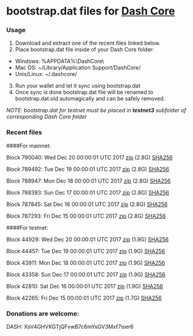 # bootstrap.dat files for [Dash Core](https://www.dash.org)

### Usage

1. Download and extract one of the recent files linked below.
2. Place bootstrap.dat file inside of your Dash Core folder:
 - Windows: %APPDATA%\DashCore\
 - Mac OS: ~/Library/Application Support/DashCore/
 - Unix/Linux: ~/.dashcore/
3. Run your wallet and let it sync using bootstrap.dat
4. Once sync is done bootstrap.dat file will be renamed to bootstrap.dat.old automagically and can be safely removed.

_NOTE: bootstrap.dat for testnet must be placed in **testnet3** subfolder of corresponding Dash Core folder_

### Recent files

####For mainnet:

Block 790040: Wed Dec 20 00:00:01 UTC 2017 [zip](https://transfer.sh/wSgdk/bootstrap.dat.20171220.zip) (2.8G) [SHA256](https://transfer.sh/VaPPX/sha256.txt)

Block 789492: Tue Dec 19 00:00:01 UTC 2017 [zip](https://transfer.sh/2E8KZ/bootstrap.dat.20171219.zip) (2.8G) [SHA256](https://transfer.sh/eXdXT/sha256.txt)

Block 788947: Mon Dec 18 00:00:01 UTC 2017 [zip](https://transfer.sh/IKLYz/bootstrap.dat.20171218.zip) (2.8G) [SHA256](https://transfer.sh/L0t5S/sha256.txt)

Block 788393: Sun Dec 17 00:00:01 UTC 2017 [zip](https://transfer.sh/RRgnv/bootstrap.dat.20171217.zip) (2.8G) [SHA256](https://transfer.sh/cN3mI/sha256.txt)

Block 787845: Sat Dec 16 00:00:01 UTC 2017 [zip](https://transfer.sh/GfWqd/bootstrap.dat.20171216.zip) (2.8G) [SHA256](https://transfer.sh/DO24e/sha256.txt)

Block 787293: Fri Dec 15 00:00:01 UTC 2017 [zip](https://transfer.sh/NI9yK/bootstrap.dat.20171215.zip) (2.8G) [SHA256](https://transfer.sh/NCSYz/sha256.txt)

####For testnet:

Block 44929: Wed Dec 20 00:00:01 UTC 2017 [zip](https://transfer.sh/12KH17/bootstrap.dat.20171220.zip) (1.9G) [SHA256](https://transfer.sh/cGajS/sha256.txt)

Block 44457: Tue Dec 19 00:00:01 UTC 2017 [zip](https://transfer.sh/iJV6G/bootstrap.dat.20171219.zip) (1.9G) [SHA256](https://transfer.sh/aDjb7/sha256.txt)

Block 43911: Mon Dec 18 00:00:01 UTC 2017 [zip](https://transfer.sh/15ILNc/bootstrap.dat.20171218.zip) (1.9G) [SHA256](https://transfer.sh/HfNDx/sha256.txt)

Block 43358: Sun Dec 17 00:00:01 UTC 2017 [zip](https://transfer.sh/6GW2b/bootstrap.dat.20171217.zip) (1.9G) [SHA256](https://transfer.sh/fiQin/sha256.txt)

Block 42810: Sat Dec 16 00:00:01 UTC 2017 [zip](https://transfer.sh/MSwo7/bootstrap.dat.20171216.zip) (1.9G) [SHA256](https://transfer.sh/9aaiN/sha256.txt)

Block 42265: Fri Dec 15 00:00:01 UTC 2017 [zip](https://transfer.sh/jllcE/bootstrap.dat.20171215.zip) (1.7G) [SHA256](https://transfer.sh/I6wSh/sha256.txt)

### Donations are welcome:

DASH: XsV4GHVKGTjQFvwB7c6mYsGV3Mxf7iser6
